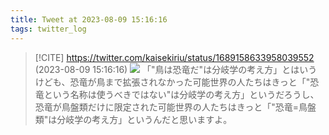 ```yaml
---
title: Tweet at 2023-08-09 15:16:16
tags: twitter_log
---
```


> [!CITE] https://twitter.com/kaisekiriu/status/1689158633958039552 (2023-08-09 15:16:16)
> ![](https://twitter.com/kaisekiriu/status/1689158633958039552)
> 「"鳥は恐竜だ"は分岐学の考え方」とはいうけども、恐竜が鳥まで拡張されなかった可能世界の人たちはきっと「"恐竜という名称は使うべきではない"は分岐学の考え方」というだろうし、恐竜が鳥盤類だけに限定された可能世界の人たちはきっと「"恐竜=鳥盤類"は分岐学の考え方」というんだと思いますよ。
